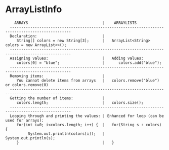 # ArrayListInfo


        ARRAYS                                 |    ARRAYLISTS
      -------------------------------------------------------------------------------------------------
      Declaration:                             |
         String[] colors = new String[3];      |   ArrayList<String> colors = new ArrayList<>();
      -------------------------------------------------------------------------------------------------
      Assigning values:                        |   Adding values:
         colors[0] = "blue";                   |      colors.add("blue");
      -------------------------------------------------------------------------------------------------
      Removing items:                          |
         You cannot delete items from arrays   |   colors.remove("blue") or colors.remove(0)
      -------------------------------------------------------------------------------------------------
      Getting the number of items:             |
         colors.length;                        |   colors.size();
      -------------------------------------------------------------------------------------------------
      Looping through and printing the values: | Enhanced for loop (can be used for arrays):
         for(int i=0; i<colors.length; i++) {  |   for(String s : colors) {
              System.out.println(colors[i]);   |       System.out.println(s);
         }                                     |   }
